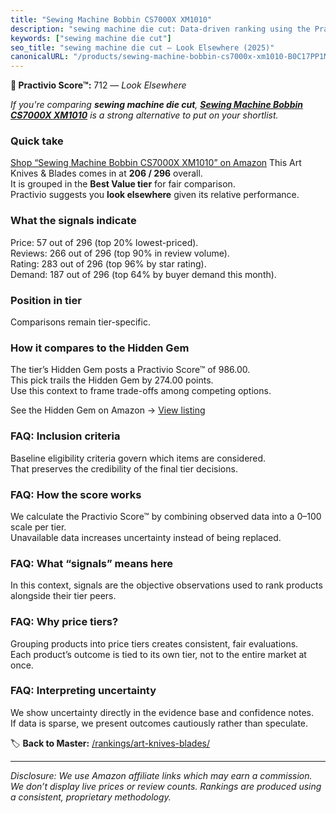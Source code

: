 ```yaml
---
title: "Sewing Machine Bobbin CS7000X XM1010"
description: "sewing machine die cut: Data-driven ranking using the Practivio Score™. Positioned by quality, value, demand, findability, momentum."
keywords: ["sewing machine die cut"]
seo_title: "sewing machine die cut — Look Elsewhere (2025)"
canonicalURL: "/products/sewing-machine-bobbin-cs7000x-xm1010-B0C17PP1M4/"
---
```


**🚫 Practivio Score™:** 712 — _Look Elsewhere_


*If you're comparing **sewing machine die cut**, **[Sewing Machine Bobbin CS7000X XM1010](https://www.amazon.com/dp/B0C17PP1M4?tag=practivio-20)** is a strong alternative to put on your shortlist.*
### Quick take
[Shop “Sewing Machine Bobbin CS7000X XM1010” on Amazon](https://www.amazon.com/dp/B0C17PP1M4?tag=practivio-20)
This Art Knives & Blades comes in at **206 / 296** overall.  
It is grouped in the **Best Value tier** for fair comparison.  
Practivio suggests you **look elsewhere** given its relative performance.

### What the signals indicate
Price: 57 out of 296 (top 20% lowest-priced).  
Reviews: 266 out of 296 (top 90% in review volume).  
Rating: 283 out of 296 (top 96% by star rating).  
Demand: 187 out of 296 (top 64% by buyer demand this month).

### Position in tier
Comparisons remain tier-specific.

### How it compares to the Hidden Gem
The tier’s Hidden Gem posts a Practivio Score™ of 986.00.  
This pick trails the Hidden Gem by 274.00 points.  
Use this context to frame trade-offs among competing options.  

See the Hidden Gem on Amazon → [View listing](https://www.amazon.com/dp/B005KRSWM6?tag=practivio-20)

### FAQ: Inclusion criteria
Baseline eligibility criteria govern which items are considered.  
That preserves the credibility of the final tier decisions.

### FAQ: How the score works
We calculate the Practivio Score™ by combining observed data into a 0–100 scale per tier.  
Unavailable data increases uncertainty instead of being replaced.

### FAQ: What “signals” means here
In this context, signals are the objective observations used to rank products alongside their tier peers.

### FAQ: Why price tiers?
Grouping products into price tiers creates consistent, fair evaluations.  
Each product’s outcome is tied to its own tier, not to the entire market at once.

### FAQ: Interpreting uncertainty
We show uncertainty directly in the evidence base and confidence notes.  
If data is sparse, we present outcomes cautiously rather than speculate.


🏷️ **Back to Master:** [/rankings/art-knives-blades/](/rankings/art-knives-blades/)

---
_Disclosure: We use Amazon affiliate links which may earn a commission. We don’t display live prices or review counts. Rankings are produced using a consistent, proprietary methodology._
